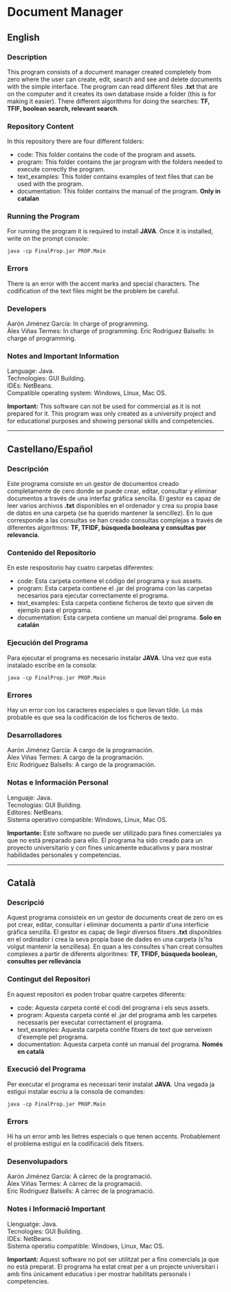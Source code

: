 # Document Manager 

## English

### Description

This program consists of a document manager created completely from zero where the user can create, edit, search and see and delete documents with the simple interface. The program can read different files **.txt** that are on the computer and it creates its own database inside a folder (this is for making it easier). There different algorithms for doing the searches: **TF, TFIF, boolean search, relevant search**.   

### Repository Content

In this repository there are four different folders:

* code: This folder contains the code of the program and assets.   
* program: This folder contains the jar program with the folders needed to execute correctly the program.   
* text_examples: This folder contains examples of text files that can be used with the program.   
* documentation: This folder contains the manual of the program. **Only in catalan**

### Running the Program

For running the program it is required to install **JAVA**. Once it is installed, write on the prompt console:   
~~~
java -cp FinalProp.jar PROP.Main
~~~

### Errors

There is an error with the accent marks and special characters. The codification of the text files might be the problem be careful.

### Developers

Aarón Jiménez García: In charge of programming.   
Àlex Viñas Termes: In charge of programming.
Eric Rodriguez Balsells: In charge of programming.

### Notes and Important Information

Language: Java.  
Technologies: GUI Building.  
IDEs: NetBeans.   
Compatible operating system: Windows, Linux, Mac OS.

**Important:** This software can not be used for commercial as it is not prepared for it. This program was only created as a university project and for educational purposes and showing personal skills and competencies.   

---

## Castellano/Español

### Descripción

Este programa consiste en un gestor de documentos creado completamente de cero donde se puede crear, editar, consultar y eliminar documentos a través de una interfaz gráfica sencilla. El gestor es capaz de leer varios archivos **.txt** disponibles en el ordenador y crea su propia base de datos en una carpeta (se ha querido mantener la sencillez). En lo que corresponde a las consultas se han creado consultas complejas a través de diferentes algoritmos: **TF, TFIDF, búsqueda booleana y consultas por relevancia**.

### Contenido del Repositorio

En este respositorio hay cuatro carpetas diferentes:    

* code: Esta carpeta contiene el código del programa y sus assets.      
* program: Esta carpeta contiene el .jar del programa con las carpetas necesarios para ejecutar correctamente el programa.   
* text_examples: Esta carpeta contiene ficheros de texto que sirven de ejemplo para el programa.    
* documentation: Esta carpeta contiene un manual del programa. **Solo en catalán**   

### Ejecución del Programa

Para ejecutar el programa es necesario instalar **JAVA**. Una vez que esta instalado escribe en la consola:      
~~~
java -cp FinalProp.jar PROP.Main
~~~

### Errores 

Hay un error con los caracteres especiales o que llevan tilde. Lo más probable es que sea la codificación de los ficheros de texto.

### Desarrolladores

Aarón Jiménez García: A cargo de la programación.   
Àlex Viñas Termes: A cargo de la programación.   
Eric Rodriguez Balsells: A cargo de la programación.   

### Notas e Información Personal

Lenguaje: Java.   
Tecnologías: GUI Building.     
Editores: NetBeans.      
Sistema operativo compatible: Windows, Linux, Mac OS.   

**Importante:** Este software no puede ser utilizado para fines comerciales ya que no está preparado para ello. El programa ha sido creado para un proyecto universitario y con fines unicamente educativos y para mostrar habilidades personales y competencias.   

---

## Català

### Descripció

Aquest programa consisteix en un gestor de documents creat de zero on es pot crear, editar, consultar i eliminar documents a partir d'una interfície gràfica senzilla. El gestor es capaç de llegir diversos fitxers **.txt** disponibles en el ordinador i crea la seva propia base de dades en una carpeta (s'ha volgut mantenir la senzillesa). En quan a les consultes s'han creat consultes complexes a partir de diferents algoritmes: **TF, TFIDF, búsqueda boolean, consultes per rellevància**

### Contingut del Repositori

En aquest repositori es poden trobar quatre carpetes diferents:     

* code: Aquesta carpeta conté el codi del programa i els seus assets.      
* program: Aquesta carpeta conté el .jar del programa amb les carpetes necessaris per executar correctament el programa.   
* text_examples: Aquesta carpeta contñe fitxers de text que serveixen d'exemple pel programa.     
* documentation: Aquesta carpeta conté un manual del programa. **Només en català**

### Execució del Programa

Per executar el programa es necessari tenir instalat **JAVA**. Una vegada ja estigui instalar escriu a la consola de comandes:      
~~~
java -cp FinalProp.jar PROP.Main
~~~

### Errors

Hi ha un error amb les lletres especials o que tenen accents. Probablement el problema estigui en la codificació dels fitxers.

### Desenvolupadors

Aarón Jiménez García: A càrrec de la programació.     
Àlex Viñas Termes: A càrrec de la programació.   
Eric Rodriguez Balsells: A càrrec de la programació.   

### Notes i Informació Important

Llenguatge: Java.   
Tecnologíes: GUI Building.    
IDEs: NetBeans.    
Sistema operatiu compatible: Windows, Linux, Mac OS.    

**Important:** Aquest software no pot ser utilitzat per a fins comercials ja que no està preparat. El programa ha estat creat per a un projecte universitari i amb fins únicament educatius i per mostrar habilitats personals i competencies.
